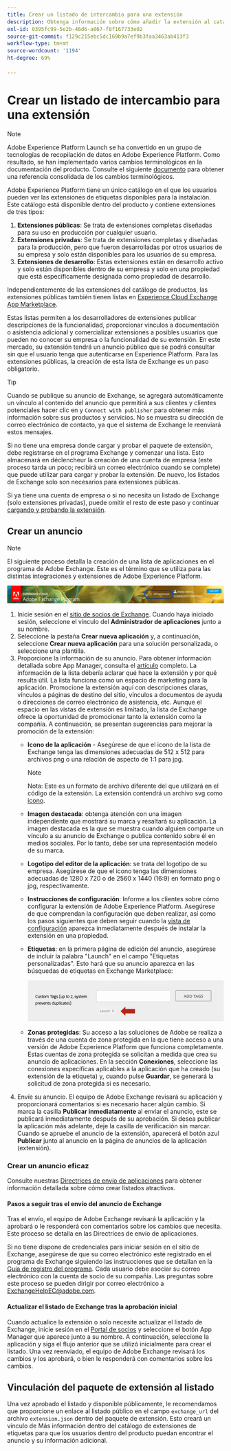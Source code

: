 ```yaml
---
title: Crear un listado de intercambio para una extensión
description: Obtenga información sobre cómo añadir la extensión al catálogo público en Adobe Experience Platform.
exl-id: 0395fc99-5e2b-46d6-a067-f8f167733e02
source-git-commit: f129c215ebc5dc169b9a7ef9b3faa3463ab413f3
workflow-type: tm+mt
source-wordcount: '1194'
ht-degree: 69%

---
```


# Crear un listado de intercambio para una extensión

>[!NOTE]
>
>Adobe Experience Platform Launch se ha convertido en un grupo de tecnologías de recopilación de datos en Adobe Experience Platform. Como resultado, se han implementado varios cambios terminológicos en la documentación del producto. Consulte el siguiente [documento](../../term-updates.md) para obtener una referencia consolidada de los cambios terminológicos.

Adobe Experience Platform tiene un único catálogo en el que los usuarios pueden ver las extensiones de etiquetas disponibles para la instalación. Este catálogo está disponible dentro del producto y contiene extensiones de tres tipos:

1. **Extensiones públicas**: Se trata de extensiones completas diseñadas para su uso en producción por cualquier usuario.
1. **Extensiones privadas**: Se trata de extensiones completas y diseñadas para la producción, pero que fueron desarrolladas por otros usuarios de su empresa y solo están disponibles para los usuarios de su empresa.
1. **Extensiones de desarrollo**: Estas extensiones están en desarrollo activo y solo están disponibles dentro de su empresa y solo en una propiedad que está específicamente designada como propiedad de desarrollo.

Independientemente de las extensiones del catálogo de productos, las extensiones públicas también tienen listas en [Experience Cloud Exchange App Marketplace](https://exchange.adobe.com/apps/browse/ec).

Estas listas permiten a los desarrolladores de extensiones publicar descripciones de la funcionalidad, proporcionar vínculos a documentación o asistencia adicional y comercializar extensiones a posibles usuarios que pueden no conocer su empresa o la funcionalidad de su extensión. En este mercado, su extensión tendrá un anuncio público que se podrá consultar sin que el usuario tenga que autenticarse en Experience Platform. Para las extensiones públicas, la creación de esta lista de Exchange es un paso obligatorio.

>[!TIP]
>
>Cuando se publique su anuncio de Exchange, se agregará automáticamente un vínculo al contenido del anuncio que permitirá a sus clientes y clientes potenciales hacer clic en y `Connect with publisher` para obtener más información sobre sus productos y servicios. No se muestra su dirección de correo electrónico de contacto, ya que el sistema de Exchange le reenviará estos mensajes.

Si no tiene una empresa donde cargar y probar el paquete de extensión, debe registrarse en el programa Exchange y comenzar una lista. Esto almacenará en déclencheur la creación de una cuenta de empresa (este proceso tarda un poco; recibirá un correo electrónico cuando se complete) que puede utilizar para cargar y probar la extensión. De nuevo, los listados de Exchange solo son necesarios para extensiones públicas.

Si ya tiene una cuenta de empresa o si no necesita un listado de Exchange (solo extensiones privadas), puede omitir el resto de este paso y continuar [cargando y probando la extensión](./upload-and-test.md).

## Crear un anuncio

>[!NOTE]
>
>El siguiente proceso detalla la creación de una lista de aplicaciones en el programa de Adobe Exchange. Este es el término que se utiliza para las distintas integraciones y extensiones de Adobe Experience Platform.

![Ubicación del vínculo del Administrador de aplicaciones de Experience Cloud](../images/getting-started/app-mgr-link.png)

1. Inicie sesión en el [sitio de socios de Exchange](https://partners.adobe.com/exchangeprogram/experiencecloud). Cuando haya iniciado sesión, seleccione el vínculo del **Administrador de aplicaciones** junto a su nombre.
1. Seleccione la pestaña **Crear nueva aplicación** y, a continuación, seleccione **Crear nueva aplicación** para una solución personalizada, o seleccione una plantilla.
1. Proporcione la información de su anuncio. Para obtener información detallada sobre App Manager, consulta el [artículo](https://adobeexchangeec.zendesk.com/hc/en-us/articles/360024197931) completo. La información de la lista debería aclarar qué hace la extensión y por qué resulta útil. La lista funciona como un espacio de marketing para la aplicación. Promocione la extensión aquí con descripciones claras, vínculos a páginas de destino del sitio, vínculos a documentos de ayuda o direcciones de correo electrónico de asistencia, etc. Aunque el espacio en las vistas de extensión es limitado, la lista de Exchange ofrece la oportunidad de promocionar tanto la extensión como la compañía. A continuación, se presentan sugerencias para mejorar la promoción de la extensión:
   - **Icono de la aplicación** - Asegúrese de que el icono de la lista de Exchange tenga las dimensiones adecuadas de 512 x 512 para archivos png o una relación de aspecto de 1:1 para jpg.

     >[!NOTE]
     >
     >Nota: Este es un formato de archivo diferente del que utilizará en el código de la extensión. La extensión contendrá un archivo svg como [icono](../manifest.md).

   - **Imagen destacada**: obtenga atención con una imagen independiente que mostrará su marca y resaltará su aplicación. La imagen destacada es la que se muestra cuando alguien comparte un vínculo a su anuncio de Exchange o publica contenido sobre él en medios sociales. Por lo tanto, debe ser una representación modelo de su marca.
   - **Logotipo del editor de la aplicación**: se trata del logotipo de su empresa. Asegúrese de que el icono tenga las dimensiones adecuadas de 1280 x 720 o de 2560 x 1440 (16:9) en formato png o jpg, respectivamente.
   - **Instrucciones de configuración**: Informe a los clientes sobre cómo configurar la extensión de Adobe Experience Platform. Asegúrese de que comprendan la configuración que deben realizar, así como los pasos siguientes que deben seguir cuando la [vista de configuración](../configuration.md) aparezca inmediatamente después de instalar la extensión en una propiedad.
   - **Etiquetas**: en la primera página de edición del anuncio, asegúrese de incluir la palabra &quot;Launch&quot; en el campo &quot;Etiquetas personalizadas&quot;. Esto hará que su anuncio aparezca en las búsquedas de etiquetas en Exchange Marketplace:

     ![](../images/getting-started/custom-tags.jpg)
   - **Zonas protegidas**: Su acceso a las soluciones de Adobe se realiza a través de una cuenta de zona protegida en la que tiene acceso a una versión de Adobe Experience Platform que funciona completamente. Estas cuentas de zona protegida se solicitan a medida que crea su anuncio de aplicaciones. En la sección **Conexiones**, seleccione las conexiones específicas aplicables a la aplicación que ha creado (su extensión de la etiqueta) y, cuando pulse **Guardar**, se generará la solicitud de zona protegida si es necesario.
1. Envíe su anuncio. El equipo de Adobe Exchange revisará su aplicación y proporcionará comentarios si es necesario hacer algún cambio. Si marca la casilla **Publicar inmediatamente** al enviar el anuncio, este se publicará inmediatamente después de su aprobación. Si desea publicar la aplicación más adelante, deje la casilla de verificación sin marcar. Cuando se apruebe el anuncio de la extensión, aparecerá el botón azul **Publicar** junto al anuncio en la página de anuncios de la aplicación (extensión).

### Crear un anuncio eficaz

Consulte nuestras [Directrices de envío de aplicaciones](https://partners.adobe.com/exchangeprogram/experiencecloud/build/ec-exchange.html) para obtener información detallada sobre cómo crear listados atractivos.

#### Pasos a seguir tras el envío del anuncio de Exchange

Tras el envío, el equipo de Adobe Exchange revisará la aplicación y la aprobará o le responderá con comentarios sobre los cambios que necesita. Este proceso se detalla en las Directrices de envío de aplicaciones.

Si no tiene dispone de credenciales para iniciar sesión en el sitio de Exchange, asegúrese de que su correo electrónico esté registrado en el programa de Exchange siguiendo las instrucciones que se detallan en la [Guía de registro del programa](https://partners.adobe.com/content/mcp/us/en/home/reg-guide.html). Cada usuario debe asociar su correo electrónico con la cuenta de socio de su compañía. Las preguntas sobre este proceso se pueden dirigir por correo electrónico a <ExchangeHelpEC@adobe.com>.

#### Actualizar el listado de Exchange tras la aprobación inicial

Cuando actualice la extensión o solo necesite actualizar el listado de Exchange, inicie sesión en el [Portal de socios](https://partners.adobe.com/exchangeprogram/experiencecloud) y seleccione el botón App Manager que aparece junto a su nombre. A continuación, seleccione la aplicación y siga el flujo anterior que se utilizó inicialmente para crear el listado. Una vez reenviado, el equipo de Adobe Exchange revisará los cambios y los aprobará, o bien le responderá con comentarios sobre los cambios.

## Vinculación del paquete de extensión al listado

Una vez aprobado el listado y disponible públicamente, le recomendamos que proporcione un enlace al listado público en el campo `exchange_url` del archivo `extension.json` dentro del paquete de extensión.  Esto creará un vínculo de Más información dentro del catálogo de extensiones de etiquetas para que los usuarios dentro del producto puedan encontrar el anuncio y su información adicional.
